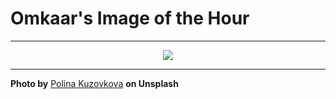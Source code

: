 # Omkaar's Image of the Hour

---

<div align="center">

<a href="https://unsplash.com/photos/woman-stands-next-to-an-old-wooden-house-s8d8QVOcdSE">
  <img src="https://images.unsplash.com/photo-1751019423961-5261e3959ec5?crop=entropy&cs=tinysrgb&fit=max&fm=jpg&ixid=M3w3NjA2Nzh8MHwxfHJhbmRvbXx8fHx8fHx8fDE3NTIxMzQ0MDB8&ixlib=rb-4.1.0&q=80&w=1080" style="max-width:100%; height:auto;">
</a>



</div>

---

**Photo by** [Polina Kuzovkova](https://unsplash.com/@p_kuzovkova) **on Unsplash**
